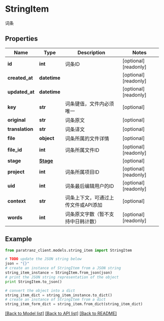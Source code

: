# StringItem

词条

## Properties

Name | Type | Description | Notes
------------ | ------------- | ------------- | -------------
**id** | **int** | 词条ID | [optional] [readonly] 
**created_at** | **datetime** |  | [optional] [readonly] 
**updated_at** | **datetime** |  | [optional] [readonly] 
**key** | **str** | 词条键值，文件内必须唯一 | [optional] 
**original** | **str** | 词条原文 | [optional] 
**translation** | **str** | 词条译文 | [optional] 
**file** | **object** | 词条所属的文件详情 | [optional] 
**file_id** | **int** | 词条所属文件ID | [optional] [readonly] 
**stage** | [**Stage**](Stage.md) |  | [optional] 
**project** | **int** | 词条所属项目ID | [optional] [readonly] 
**uid** | **int** | 词条最后编辑用户的ID | [optional] [readonly] 
**context** | **str** | 词条上下文，可通过上传文件或API添加 | [optional] 
**words** | **int** | 词条原文字数（暂不支持中日韩计数） | [optional] [readonly] 

## Example

```python
from paratranz_client.models.string_item import StringItem

# TODO update the JSON string below
json = "{}"
# create an instance of StringItem from a JSON string
string_item_instance = StringItem.from_json(json)
# print the JSON string representation of the object
print StringItem.to_json()

# convert the object into a dict
string_item_dict = string_item_instance.to_dict()
# create an instance of StringItem from a dict
string_item_form_dict = string_item.from_dict(string_item_dict)
```
[[Back to Model list]](../README.md#documentation-for-models) [[Back to API list]](../README.md#documentation-for-api-endpoints) [[Back to README]](../README.md)


